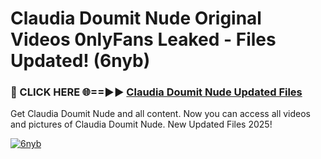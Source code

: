 # Claudia Doumit Nude Original Videos 0nlyFans Leaked - Files Updated! (6nyb)

<h3>🔴 CLICK HERE 🌐==►► <a href="https://tinyurl.com/4mcuefdz" rel="nofollow">Claudia Doumit Nude Updated Files</a></h3>

Get Claudia Doumit Nude and all content. Now you can access all videos and pictures of Claudia Doumit Nude. New Updated Files 2025!

[![6nyb](https://i.imgur.com/StAQSOY.gif)](https://tinyurl.com/4mcuefdz)
